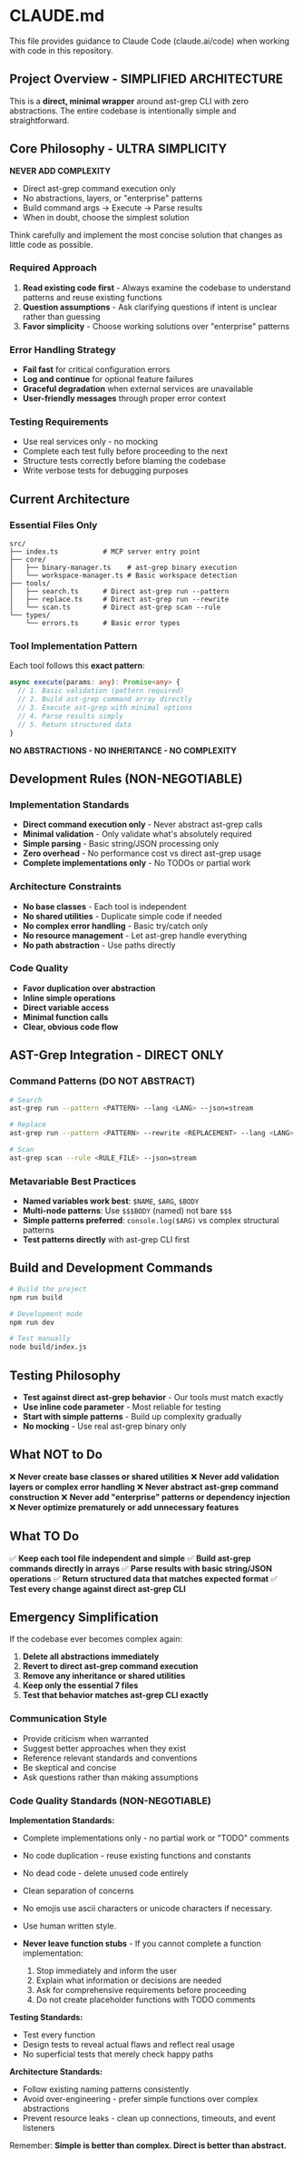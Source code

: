 # CLAUDE.md

This file provides guidance to Claude Code (claude.ai/code) when working with code in this repository.

## Project Overview - SIMPLIFIED ARCHITECTURE

This is a **direct, minimal wrapper** around ast-grep CLI with zero abstractions. The entire codebase is intentionally simple and straightforward.

## Core Philosophy - ULTRA SIMPLICITY

**NEVER ADD COMPLEXITY**
- Direct ast-grep command execution only
- No abstractions, layers, or "enterprise" patterns
- Build command args → Execute → Parse results
- When in doubt, choose the simplest solution

Think carefully and implement the most concise solution that changes as little code as possible.

### Required Approach
1. **Read existing code first** - Always examine the codebase to understand patterns and reuse existing functions
2. **Question assumptions** - Ask clarifying questions if intent is unclear rather than guessing
3. **Favor simplicity** - Choose working solutions over "enterprise" patterns

### Error Handling Strategy
- **Fail fast** for critical configuration errors
- **Log and continue** for optional feature failures
- **Graceful degradation** when external services are unavailable
- **User-friendly messages** through proper error context

### Testing Requirements
- Use real services only - no mocking
- Complete each test fully before proceeding to the next
- Structure tests correctly before blaming the codebase
- Write verbose tests for debugging purposes

## Current Architecture

### Essential Files Only
```
src/
├── index.ts           # MCP server entry point
├── core/
│   ├── binary-manager.ts    # ast-grep binary execution
│   └── workspace-manager.ts # Basic workspace detection
├── tools/
│   ├── search.ts      # Direct ast-grep run --pattern
│   ├── replace.ts     # Direct ast-grep run --rewrite
│   └── scan.ts        # Direct ast-grep scan --rule
└── types/
    └── errors.ts      # Basic error types
```

### Tool Implementation Pattern

Each tool follows this **exact pattern**:
```typescript
async execute(params: any): Promise<any> {
  // 1. Basic validation (pattern required)
  // 2. Build ast-grep command array directly
  // 3. Execute ast-grep with minimal options
  // 4. Parse results simply
  // 5. Return structured data
}
```

**NO ABSTRACTIONS - NO INHERITANCE - NO COMPLEXITY**

## Development Rules (NON-NEGOTIABLE)

### Implementation Standards
- **Direct command execution only** - Never abstract ast-grep calls
- **Minimal validation** - Only validate what's absolutely required
- **Simple parsing** - Basic string/JSON processing only
- **Zero overhead** - No performance cost vs direct ast-grep usage
- **Complete implementations only** - No TODOs or partial work

### Architecture Constraints
- **No base classes** - Each tool is independent
- **No shared utilities** - Duplicate simple code if needed
- **No complex error handling** - Basic try/catch only
- **No resource management** - Let ast-grep handle everything
- **No path abstraction** - Use paths directly

### Code Quality
- **Favor duplication over abstraction**
- **Inline simple operations**
- **Direct variable access**
- **Minimal function calls**
- **Clear, obvious code flow**

## AST-Grep Integration - DIRECT ONLY

### Command Patterns (DO NOT ABSTRACT)
```bash
# Search
ast-grep run --pattern <PATTERN> --lang <LANG> --json=stream

# Replace
ast-grep run --pattern <PATTERN> --rewrite <REPLACEMENT> --lang <LANG>

# Scan
ast-grep scan --rule <RULE_FILE> --json=stream
```

### Metavariable Best Practices
- **Named variables work best**: `$NAME`, `$ARG`, `$BODY`
- **Multi-node patterns**: Use `$$$BODY` (named) not bare `$$$`
- **Simple patterns preferred**: `console.log($ARG)` vs complex structural patterns
- **Test patterns directly** with ast-grep CLI first

## Build and Development Commands

```bash
# Build the project
npm run build

# Development mode
npm run dev

# Test manually
node build/index.js
```

## Testing Philosophy

- **Test against direct ast-grep behavior** - Our tools must match exactly
- **Use inline code parameter** - Most reliable for testing
- **Start with simple patterns** - Build up complexity gradually
- **No mocking** - Use real ast-grep binary only

## What NOT to Do

❌ **Never create base classes or shared utilities**
❌ **Never add validation layers or complex error handling**
❌ **Never abstract ast-grep command construction**
❌ **Never add "enterprise" patterns or dependency injection**
❌ **Never optimize prematurely or add unnecessary features**

## What TO Do

✅ **Keep each tool file independent and simple**
✅ **Build ast-grep commands directly in arrays**
✅ **Parse results with basic string/JSON operations**
✅ **Return structured data that matches expected format**
✅ **Test every change against direct ast-grep CLI**

## Emergency Simplification

If the codebase ever becomes complex again:
1. **Delete all abstractions immediately**
2. **Revert to direct ast-grep command execution**
3. **Remove any inheritance or shared utilities**
4. **Keep only the essential 7 files**
5. **Test that behavior matches ast-grep CLI exactly**

### Communication Style
- Provide criticism when warranted
- Suggest better approaches when they exist
- Reference relevant standards and conventions
- Be skeptical and concise
- Ask questions rather than making assumptions

### Code Quality Standards (NON-NEGOTIABLE)

**Implementation Standards:**
- Complete implementations only - no partial work or "TODO" comments
- No code duplication - reuse existing functions and constants
- No dead code - delete unused code entirely
- Clean separation of concerns
- No emojis use ascii characters or unicode characters if necessary.
- Use human written style.

- **Never leave function stubs** - If you cannot complete a function implementation:
  1. Stop immediately and inform the user
  2. Explain what information or decisions are needed
  3. Ask for comprehensive requirements before proceeding
  4. Do not create placeholder functions with TODO comments

**Testing Standards:**
- Test every function
- Design tests to reveal actual flaws and reflect real usage
- No superficial tests that merely check happy paths

**Architecture Standards:**
- Follow existing naming patterns consistently
- Avoid over-engineering - prefer simple functions over complex abstractions
- Prevent resource leaks - clean up connections, timeouts, and event listeners

Remember: **Simple is better than complex. Direct is better than abstract.**
